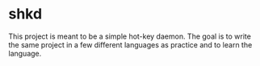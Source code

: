 # shkd
This project is meant to be a simple hot-key daemon. The goal is to write the same project in a few different languages as practice and to learn the language.
